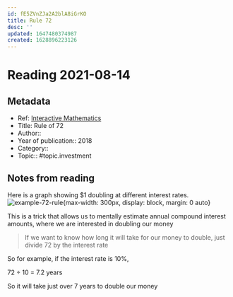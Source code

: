 ```yaml
---
id: fE5ZVnZJa2A2blA8iGrKO
title: Rule 72
desc: ''
updated: 1647480374987
created: 1628896223126
---
```

# Reading 2021-08-14

## Metadata

- Ref: [Interactive Mathematics](https://www.intmath.com/money-math/rule-of-72.php)
- Title: Rule of 72
- Author:: 
- Year of publication:: 2018
- Category:: 
- Topic:: #topic.investment

## Notes from reading

Here is a graph showing $1 doubling at different interest rates.
![example-72-rule](https://www.intmath.com/money-math/svg/svgphp-of-72-rule-s0.svg){max-width: 300px, display: block, margin: 0 auto}

This is a trick that allows us to mentally estimate annual compound interest amounts, where we are interested in doubling our money

> If we want to know how long it will take for our money to double, just divide 72 by the interest rate

So for example, if the interest rate is 10%,

72 ÷ 10 = 7.2 years

So it will take just over 7 years to double our money

